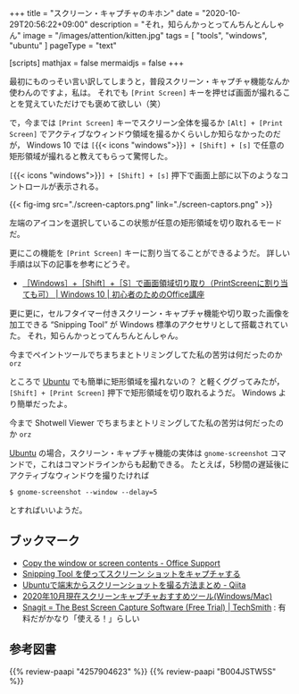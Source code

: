 +++
title = "スクリーン・キャプチャのキホン"
date =  "2020-10-29T20:56:22+09:00"
description = "それ，知らんかっとってんちんとんしゃん"
image = "/images/attention/kitten.jpg"
tags = [ "tools", "windows", "ubuntu" ]
pageType = "text"

[scripts]
  mathjax = false
  mermaidjs = false
+++

最初にものっそい言い訳してしまうと，普段スクリーン・キャプチャ機能なんか使わんのですよ，私は。
それでも `[Print Screen]` キーを押せば画面が撮れることを覚えていただけでも褒めて欲しい（笑）

で，今までは `[Print Screen]` キーでスクリーン全体を撮るか `[Alt] + [Print Screen]` でアクティブなウィンドウ領域を撮るかくらいしか知らなかったのだが， Windows 10 では `[`{{< icons "windows">}}`] + [Shift] + [s]` で任意の矩形領域が撮れると教えてもらって驚愕した。

`[`{{< icons "windows">}}`] + [Shift] + [s]` 押下で画面上部に以下のようなコントロールが表示される。

{{< fig-img src="./screen-captors.png" link="./screen-captors.png" >}}

左端のアイコンを選択しているこの状態が任意の矩形領域を切り取れるモードだ。

更にこの機能を `[Print Screen]` キーに割り当てることができるようだ。
詳しい手順は以下の記事を参考にどうぞ。

- [［Windows］+［Shift］+［S］で画面領域切り取り（PrintScreenに割り当ても可） | Windows 10 | 初心者のためのOffice講座](https://hamachan.info/win10-win-winss/)

更に更に，セルフタイマー付きスクリーン・キャプチャ機能や切り取った画像を加工できる “Snipping Tool” が Windows 標準のアクセサリとして搭載されていた。
それ，知らんかっとってんちんとんしゃん。

今までペイントツールでちまちまとトリミングしてた私の苦労は何だったのか `orz`

ところで [Ubuntu] でも簡単に矩形領域を撮れないの？ と軽くググってみたが， `[Shift] + [Print Screen]` 押下で矩形領域を切り取れるようだ。
Windows より簡単だったよ。

今まで Shotwell Viewer でちまちまとトリミングしてた私の苦労は何だったのか `orz`

[Ubuntu] の場合，スクリーン・キャプチャ機能の実体は `gnome-screenshot` コマンドで，これはコマンドラインからも起動できる。
たとえば，5秒間の遅延後にアクティブなウィンドウを撮りたければ

```text
$ gnome-screenshot --window --delay=5
```

とすればいいようだ。

## ブックマーク

- [Copy the window or screen contents - Office Support](https://support.microsoft.com/en-us/office/copy-the-window-or-screen-contents-98c41969-51e5-45e1-be36-fb9381b32bb7)
- [Snipping Tool を使ってスクリーン ショットをキャプチャする](https://support.microsoft.com/ja-jp/windows/snipping-tool-%E3%82%92%E4%BD%BF%E3%81%A3%E3%81%A6%E3%82%B9%E3%82%AF%E3%83%AA%E3%83%BC%E3%83%B3-%E3%82%B7%E3%83%A7%E3%83%83%E3%83%88%E3%82%92%E3%82%AD%E3%83%A3%E3%83%97%E3%83%81%E3%83%A3%E3%81%99%E3%82%8B-00246869-1843-655f-f220-97299b865f6b)
- [Ubuntuで端末からスクリーンショットを撮る方法まとめ - Qiita](https://qiita.com/yas-nyan/items/80f2db8c4bdf4c8e87b8)
- [2020年10月現在スクリーンキャプチャおすすめツール(Windows/Mac)](https://zenn.dev/junki555/articles/982b5f3f124da1fb5548)
- [Snagit = The Best Screen Capture Software (Free Trial) | TechSmith](https://www.techsmith.com/screen-capture.html) : 有料だがかなり「使える！」らしい

[Ubuntu]: https://www.ubuntu.com/ "The leading operating system for PCs, IoT devices, servers and the cloud | Ubuntu"

## 参考図書

{{% review-paapi "4257904623" %}} <!-- ちまりまわるつ -->
{{% review-paapi "B004JSTW5S" %}} <!-- カードキャプターさくら 1期+2期+3期 コンプリート DVD-BOX -->
